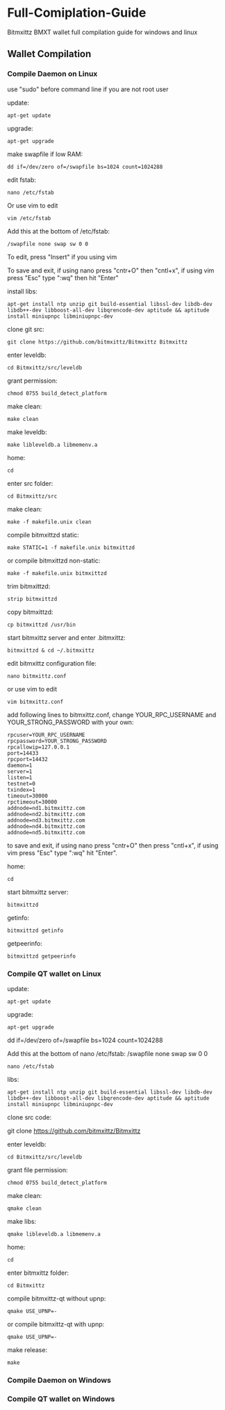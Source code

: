 # Full-Comiplation-Guide

Bitmxittz BMXT wallet full compilation guide for windows and linux

Wallet Compilation
------------------

### Compile Daemon on Linux

use "sudo" before command line if you are not root user

update:

    apt-get update

upgrade:

    apt-get upgrade

make swapfile if low RAM:

    dd if=/dev/zero of=/swapfile bs=1024 count=1024288

edit fstab:

    nano /etc/fstab
    
Or use vim to edit

    vim /etc/fstab

Add this at the bottom of /etc/fstab:

    /swapfile none swap sw 0 0

To edit, press "Insert" if you using vim

To save and exit, if using nano press "cntr+O" then "cntl+x", if using vim press "Esc" type ":wq" then hit "Enter"

install libs:

    apt-get install ntp unzip git build-essential libssl-dev libdb-dev libdb++-dev libboost-all-dev libqrencode-dev aptitude && aptitude install miniupnpc libminiupnpc-dev

clone git src:

    git clone https://github.com/bitmxittz/Bitmxittz Bitmxittz

enter leveldb:

    cd Bitmxittz/src/leveldb

grant permission:

    chmod 0755 build_detect_platform

make clean:

    make clean

make leveldb:

    make libleveldb.a libmemenv.a

home:

    cd

enter src folder:

    cd Bitmxittz/src

make clean:

    make -f makefile.unix clean

compile bitmxittzd static:

    make STATIC=1 -f makefile.unix bitmxittzd  

or compile bitmxittzd non-static:

    make -f makefile.unix bitmxittzd

trim bitmxittzd:

    strip bitmxittzd

copy bitmxittzd:

    cp bitmxittzd /usr/bin

start bitmxittz server and enter .bitmxittz:

    bitmxittzd & cd ~/.bitmxittz

edit bitmxittz configuration file:

    nano bitmxittz.conf 

or use vim to edit

    vim bitmxittz.conf

add following lines to bitmxittz.conf, change YOUR_RPC_USERNAME and YOUR_STRONG_PASSWORD with your own:

    rpcuser=YOUR_RPC_USERNAME
    rpcpassword=YOUR_STRONG_PASSWORD
    rpcallowip=127.0.0.1
    port=14433
    rpcport=14432
    daemon=1
    server=1
    listen=1
    testnet=0
    txindex=1
    timeout=30000
    rpctimeout=30000
    addnode=nd1.bitmxittz.com
    addnode=nd2.bitmxittz.com
    addnode=nd3.bitmxittz.com
    addnode=nd4.bitmxittz.com
    addnode=nd5.bitmxittz.com

to save and exit, if using nano press "cntr+O" then press "cntl+x", if using vim press "Esc" type ":wq" hit "Enter".

home:

    cd

start bitmxittz server:

    bitmxittzd

getinfo:

    bitmxittzd getinfo

getpeerinfo:

    bitmxittzd getpeerinfo


### Compile QT wallet on Linux

update:

    apt-get update

upgrade:

    apt-get upgrade

dd if=/dev/zero of=/swapfile bs=1024 count=1024288

Add this at the bottom of nano /etc/fstab: /swapfile none swap sw 0 0

    nano /etc/fstab

libs:

    apt-get install ntp unzip git build-essential libssl-dev libdb-dev libdb++-dev libboost-all-dev libqrencode-dev aptitude && aptitude install miniupnpc libminiupnpc-dev

clone src code:

git clone https://github.com/bitmxittz/Bitmxittz

enter leveldb:

    cd Bitmxittz/src/leveldb

grant file permission:

    chmod 0755 build_detect_platform

make clean:

    qmake clean

make libs:

    qmake libleveldb.a libmemenv.a

home:

    cd

enter bitmxittz folder:

    cd Bitmxittz

compile bitmxittz-qt without upnp:

    qmake USE_UPNP=-

or compile bitmxittz-qt with upnp:

    qmake USE_UPNP=-

make release:

    make


### Compile Daemon on Windows


### Compile QT wallet on Windows

